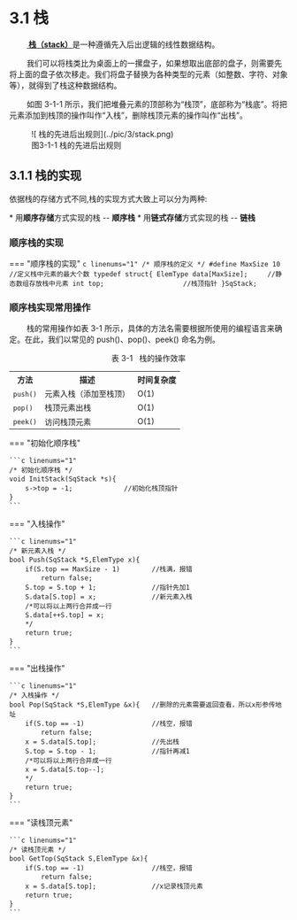 # <strong>3.1 栈</strong>

<p>&nbsp;&nbsp;&nbsp;&nbsp;&nbsp;&nbsp;&nbsp;&nbsp;<strong style="text-decoration:underline"> 栈（stack）</strong>是一种遵循先入后出逻辑的线性数据结构。</p>

<p>&nbsp;&nbsp;&nbsp;&nbsp;&nbsp;&nbsp;&nbsp;&nbsp;我们可以将栈类比为桌面上的一摞盘子，如果想取出底部的盘子，则需要先将上面的盘子依次移走。我们将盘子替换为各种类型的元素（如整数、字符、对象等），就得到了栈这种数据结构。</p>

<p>&nbsp;&nbsp;&nbsp;&nbsp;&nbsp;&nbsp;&nbsp;&nbsp;如图 3-1-1 所示，我们把堆叠元素的顶部称为“栈顶”，底部称为“栈底”。将把元素添加到栈顶的操作叫作“入栈”，删除栈顶元素的操作叫作“出栈”。</p>

<figure markdown="span">
  ![ 栈的先进后出规则](../pic/3/stack.png)
  <figcaption>图3-1-1  栈的先进后出规则</figcaption>
</figure>

## 3.1.1 栈的实现
<p>依据栈的存储方式不同,栈的实现方式大致上可以分为两种:</p>
* 用<strong>顺序存储</strong>方式实现的栈 -- <strong>顺序栈</strong>
* 用<strong>链式存储</strong>方式实现的栈 -- <strong>链栈</strong>

### 顺序栈的实现

=== "顺序栈的实现"
    ```c linenums="1"
    /* 顺序栈的定义 */
    #define MaxSize 10              //定义栈中元素的最大个数
    typedef struct{
        ElemType data[MaxSize];     //静态数组存放栈中元素
        int top;                    //栈顶指针
    }SqStack;
    ```


### 顺序栈实现常用操作

<p>&nbsp;&nbsp;&nbsp;&nbsp;&nbsp;&nbsp;&nbsp;&nbsp;栈的常用操作如表 3-1 所示，具体的方法名需要根据所使用的编程语言来确定。在此，我们以常见的 push()、pop()、peek() 命名为例。</p>

<p align="center"> 表 3-1 &nbsp; 栈的操作效率 </p>

<table >
<tr>
<th >方法</th>
<th > 描述</th>
<th >时间复杂度</th>
</tr>

<tr>
<td > <code>push()</code> </td>
<td >元素入栈（添加至栈顶） </td>
<td >O(1) </td>
</tr>

<tr>
<td><code>pop()</code> </td>
<td>栈顶元素出栈  </td>
<td>O(1)  </td>
</tr>

<tr>
<td><code>peek()</code> </td>
<td>访问栈顶元素  </td>
<td> O(1)  </td>
</tr>
</table>


=== "初始化顺序栈"

    ```c linenums="1"
    /* 初始化顺序栈 */
    void InitStack(SqStack *s){
        s->top = -1;             //初始化栈顶指针
    }
    ```


=== "入栈操作"

    ```c linenums="1"
    /* 新元素入栈 */
    bool Push(SqStack *S,ElemType x){
        if(S.top == MaxSize - 1)        //栈满，报错
            return false;
        S.top = S.top + 1;              //指针先加1
        S.data[S.top] = x;              //新元素入栈
        /*可以将以上两行合并成一行
        S.data[++S.top] = x;
        */
        return true;
    }
    ```

=== "出栈操作"

    ```c linenums="1"
    /* 入栈操作 */
    bool Pop(SqStack *S,ElemType &x){   //删除的元素需要返回查看，所以x形参传地址
        if(S.top == -1)                 //栈空，报错
            return false;
        x = S.data[S.top];              //先出栈
        S.top = S.top - 1;              //指针再减1
        /*可以将以上两行合并成一行
        x = S.data[S.top--];
        */
        return true;
    }
    ```

=== "读栈顶元素"

    ```c linenums="1"
    /* 读栈顶元素 */
    bool GetTop(SqStack S,ElemType &x){   
        if(S.top == -1)                 //栈空，报错
            return false;
        x = S.data[S.top];              //x记录栈顶元素
        return true;
    }
    ```